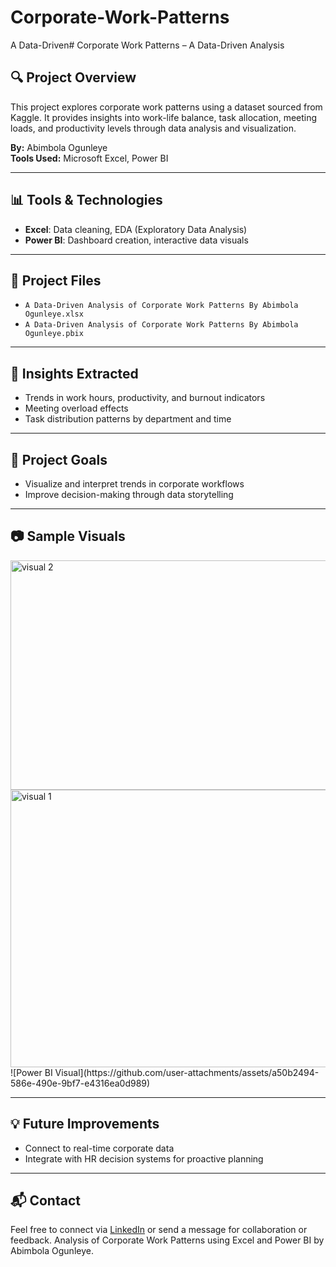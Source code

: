 # Corporate-Work-Patterns
A Data-Driven# Corporate Work Patterns – A Data-Driven Analysis

## 🔍 Project Overview

This project explores corporate work patterns using a dataset sourced from Kaggle. It provides insights into work-life balance, task allocation, meeting loads, and productivity levels through data analysis and visualization.

**By:** Abimbola Ogunleye  
**Tools Used:** Microsoft Excel, Power BI

---

## 📊 Tools & Technologies
- **Excel**: Data cleaning, EDA (Exploratory Data Analysis)
- **Power BI**: Dashboard creation, interactive data visuals

---

## 🧩 Project Files
- `A Data-Driven Analysis of Corporate Work Patterns By Abimbola Ogunleye.xlsx`  
- `A Data-Driven Analysis of Corporate Work Patterns By Abimbola Ogunleye.pbix`

---

## 📝 Insights Extracted
- Trends in work hours, productivity, and burnout indicators
- Meeting overload effects
- Task distribution patterns by department and time

---

## 📌 Project Goals
- Visualize and interpret trends in corporate workflows
- Improve decision-making through data storytelling

---

## 📷 Sample Visuals
<img width="905" height="367" alt="visual 2" src="https://github.com/user-attachments/assets/baa5a642-d6e9-432d-80dd-b01188b7db3d" />
<img width="863" height="444" alt="visual 1" src="https://github.com/user-attachments/assets/83e7519b-4359-486f-a3fd-e7df5d06f1e8" />
![Power BI Visual](https://github.com/user-attachments/assets/a50b2494-586e-490e-9bf7-e4316ea0d989)


---

## 💡 Future Improvements
- Connect to real-time corporate data
- Integrate with HR decision systems for proactive planning

---

## 📬 Contact
Feel free to connect via [LinkedIn](#) or send a message for collaboration or feedback.
 Analysis of Corporate Work Patterns using Excel and Power BI by Abimbola Ogunleye.
